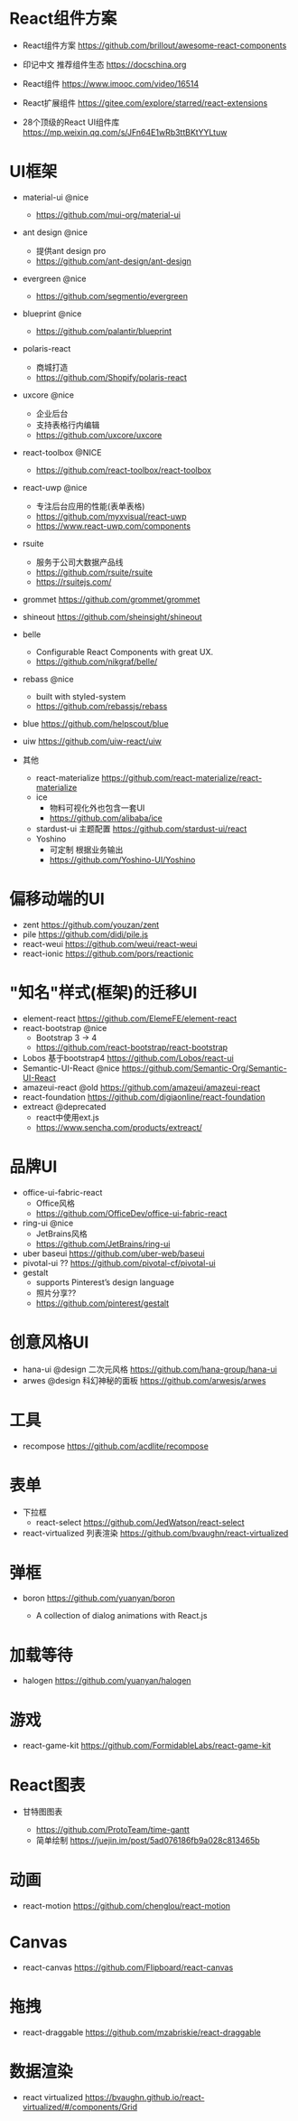 # React组件方案

- React组件方案 <https://github.com/brillout/awesome-react-components>
- 印记中文 推荐组件生态 https://docschina.org

- React组件 <https://www.imooc.com/video/16514>
- React扩展组件 https://gitee.com/explore/starred/react-extensions
- 28个顶级的React UI组件库 https://mp.weixin.qq.com/s/JFn64E1wRb3ttBKtYYLtuw

# UI框架

- material-ui @nice 
    - https://github.com/mui-org/material-ui
- ant design @nice  
    - 提供ant design pro
    - https://github.com/ant-design/ant-design
- evergreen @nice 
    - https://github.com/segmentio/evergreen
- blueprint @nice
    - https://github.com/palantir/blueprint  
- polaris-react 
    - 商城打造
    - https://github.com/Shopify/polaris-react  
- uxcore @nice
    - 企业后台
    - 支持表格行内编辑
    - https://github.com/uxcore/uxcore  
- react-toolbox @NICE  
    - https://github.com/react-toolbox/react-toolbox

- react-uwp @nice
  - 专注后台应用的性能(表单表格)
  - https://github.com/myxvisual/react-uwp
  - https://www.react-uwp.com/components
- rsuite 
    - 服务于公司大数据产品线
    - https://github.com/rsuite/rsuite
    - https://rsuitejs.com/
- grommet https://github.com/grommet/grommet
- shineout https://github.com/sheinsight/shineout
- belle
    - Configurable React Components with great UX.
    - https://github.com/nikgraf/belle/
- rebass @nice
    - built with styled-system
    - https://github.com/rebassjs/rebass
- blue https://github.com/helpscout/blue
- uiw https://github.com/uiw-react/uiw

- 其他

    - react-materialize https://github.com/react-materialize/react-materialize
    - ice 
        - 物料可视化外也包含一套UI
        - https://github.com/alibaba/ice  
    - stardust-ui 主题配置 https://github.com/stardust-ui/react
    - Yoshino 
        - 可定制 根据业务输出
        - https://github.com/Yoshino-UI/Yoshino

# 偏移动端的UI

- zent https://github.com/youzan/zent
- pile https://github.com/didi/pile.js
- react-weui https://github.com/weui/react-weui
- react-ionic https://github.com/pors/reactionic

# "知名"样式(框架)的迁移UI

- element-react https://github.com/ElemeFE/element-react 
- react-bootstrap @nice
  - Bootstrap 3 -> 4  
  - <https://github.com/react-bootstrap/react-bootstrap>
- Lobos 基于bootstrap4 https://github.com/Lobos/react-ui  
- Semantic-UI-React @nice https://github.com/Semantic-Org/Semantic-UI-React  
- amazeui-react @old https://github.com/amazeui/amazeui-react
- react-foundation https://github.com/digiaonline/react-foundation
- extreact @deprecated 
    - react中使用ext.js 
    - https://www.sencha.com/products/extreact/


# 品牌UI

- office-ui-fabric-react
    - Office风格
    - https://github.com/OfficeDev/office-ui-fabric-react
- ring-ui @nice
    - JetBrains风格
    - https://github.com/JetBrains/ring-ui
- uber baseui https://github.com/uber-web/baseui    
- pivotal-ui ?? https://github.com/pivotal-cf/pivotal-ui
- gestalt
    - supports Pinterest’s design language
    - 照片分享??
    - https://github.com/pinterest/gestalt

# 创意风格UI

- hana-ui @design 二次元风格 https://github.com/hana-group/hana-ui
- arwes @design 科幻神秘的面板 https://github.com/arwesjs/arwes


# 工具

- recompose https://github.com/acdlite/recompose

# 表单

- 下拉框
  - react-select  https://github.com/JedWatson/react-select
- react-virtualized 列表渲染 https://github.com/bvaughn/react-virtualized

# 弹框

- boron <https://github.com/yuanyan/boron>

  - A collection of dialog animations with React.js

# 加载等待

- halogen <https://github.com/yuanyan/halogen>

# 游戏

- react-game-kit <https://github.com/FormidableLabs/react-game-kit>

# React图表

- 甘特图图表

  - <https://github.com/ProtoTeam/time-gantt>
  - 简单绘制 <https://juejin.im/post/5ad076186fb9a028c813465b>

# 动画

- react-motion https://github.com/chenglou/react-motion

# Canvas

- react-canvas https://github.com/Flipboard/react-canvas

# 拖拽

- react-draggable https://github.com/mzabriskie/react-draggable

# 数据渲染

- react virtualized https://bvaughn.github.io/react-virtualized/#/components/Grid